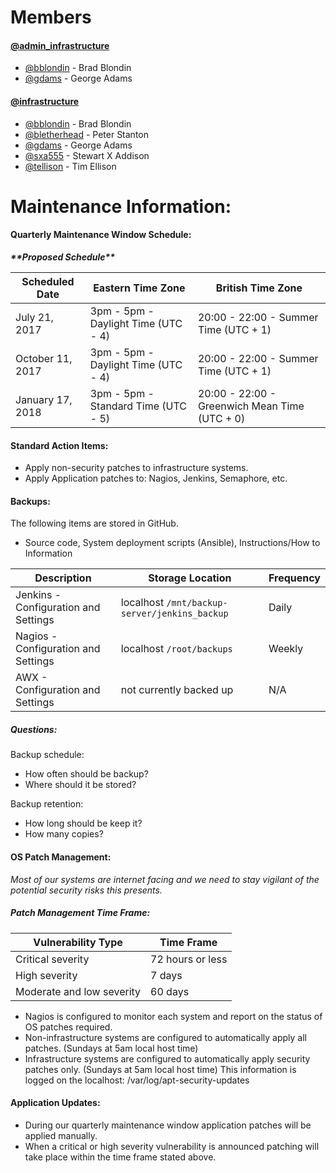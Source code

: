 # Members

#### [@admin_infrastructure](https://github.com/orgs/AdoptOpenJDK/teams/admin_infrastructure)

- [@bblondin](https://github.com/bblondin) - Brad Blondin
- [@gdams](https://github.com/gdams) - George Adams

#### [@infrastructure](https://github.com/orgs/AdoptOpenJDK/teams/infrastructure)

- [@bblondin](https://github.com/bblondin) - Brad Blondin
- [@bletherhead](https://github.com/bleatherhead) - Peter Stanton
- [@gdams](https://github.com/gdams) - George Adams
- [@sxa555](https://github.com/sxa555) - Stewart X Addison
- [@tellison](https://github.com/tellison) - Tim Ellison

# Maintenance Information:

#### Quarterly Maintenance Window Schedule:

***\*\*Proposed Schedule\*\****

|  Scheduled Date | Eastern Time Zone | British Time Zone |
|---|---|--|
| July 21, 2017 | 3pm - 5pm - Daylight Time (UTC - 4) | 20:00 - 22:00 - Summer Time (UTC + 1) |
| October 11, 2017 | 3pm - 5pm - Daylight Time (UTC - 4) | 20:00 - 22:00 - Summer Time (UTC + 1) |
| January 17, 2018 | 3pm - 5pm - Standard Time (UTC - 5) | 20:00 - 22:00 - Greenwich Mean Time (UTC + 0) |


#### Standard Action Items:
- Apply non-security patches to infrastructure systems.
- Apply Application patches to: Nagios, Jenkins, Semaphore, etc.

#### Backups:
The following items are stored in GitHub.
- Source code, System deployment scripts (Ansible), Instructions/How to Information

|  Description | Storage Location | Frequency  |
|---|---|---|
| Jenkins - Configuration and Settings | localhost `/mnt/backup-server/jenkins_backup` | Daily |
| Nagios - Configuration and Settings | localhost `/root/backups` | Weekly |
| AWX - Configuration and Settings | not currently backed up | N/A |

##### Questions:
Backup schedule:
- How often should be backup?
- Where should it be stored?

Backup retention:
- How long should be keep it?
- How many copies?

#### OS Patch Management: 
*Most of our systems are internet facing and we need to stay vigilant of the potential security risks this presents.*

##### Patch Management Time Frame:
| Vulnerability Type | Time Frame|
|---|---|
| Critical severity | 72 hours or less |
| High severity | 7 days |
| Moderate and low severity | 60 days|

- Nagios is configured to monitor each system and report on the status of OS patches required.
- Non-infrastructure systems are configured to automatically apply all patches. (Sundays at 5am local host time)
- Infrastructure systems are configured to automatically apply security patches only. (Sundays at 5am local host time) This information is logged on the localhost: /var/log/apt-security-updates

#### Application Updates:
- During our quarterly maintenance window application patches will be applied manually.
- When a critical or high severity vulnerability is announced patching will take place within the time frame stated above.
